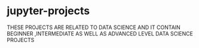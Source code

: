 # jupyter-projects
THESE PROJECTS ARE RELATED TO DATA SCIENCE AND IT CONTAIN BEGINNER ,INTERMEDIATE AS WELL AS ADVANCED LEVEL DATA SCIENCE PROJECTS
